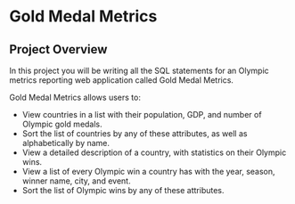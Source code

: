 # Gold Medal Metrics

## Project Overview

In this project you will be writing all the SQL statements for an Olympic metrics reporting web application called Gold Medal Metrics.

Gold Medal Metrics allows users to:
 - View countries in a list with their population, GDP, and number of Olympic gold medals.
 - Sort the list of countries by any of these attributes, as well as alphabetically by name.
 - View a detailed description of a country, with statistics on their Olympic wins.
 - View a list of every Olympic win a country has with the year, season, winner name, city, and event.
 - Sort the list of Olympic wins by any of these attributes.